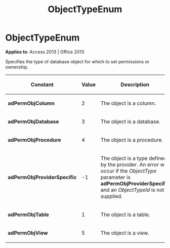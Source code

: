 ﻿---
title: ObjectTypeEnum
TOCTitle: ObjectTypeEnum
ms:assetid: b0ee2113-dea9-912d-3442-e54885397310
ms:mtpsurl: https://msdn.microsoft.com/library/JJ249842(v=office.15)
ms:contentKeyID: 48547132
ms.date: 09/18/2015
mtps_version: v=office.15
---

# ObjectTypeEnum


**Applies to**: Access 2013 | Office 2013

Specifies the type of database object for which to set permissions or ownership.

<table>
<colgroup>
<col style="width: 33%" />
<col style="width: 33%" />
<col style="width: 33%" />
</colgroup>
<thead>
<tr class="header">
<th><p>Constant</p></th>
<th><p>Value</p></th>
<th><p>Description</p></th>
</tr>
</thead>
<tbody>
<tr class="odd">
<td><p><strong>adPermObjColumn</strong></p></td>
<td><p>2</p></td>
<td><p>The object is a column.</p></td>
</tr>
<tr class="even">
<td><p><strong>adPermObjDatabase</strong></p></td>
<td><p>3</p></td>
<td><p>The object is a database.</p></td>
</tr>
<tr class="odd">
<td><p><strong>adPermObjProcedure</strong></p></td>
<td><p>4</p></td>
<td><p>The object is a procedure.</p></td>
</tr>
<tr class="even">
<td><p><strong>adPermObjProviderSpecific</strong></p></td>
<td><p>-1</p></td>
<td><p>The object is a type defined by the provider. An error will occur if the <em>ObjectType</em> parameter is <strong>adPermObjProviderSpecific</strong> and an <em>ObjectTypeId</em> is not supplied.</p></td>
</tr>
<tr class="odd">
<td><p><strong>adPermObjTable</strong></p></td>
<td><p>1</p></td>
<td><p>The object is a table.</p></td>
</tr>
<tr class="even">
<td><p><strong>adPermObjView</strong></p></td>
<td><p>5</p></td>
<td><p>The object is a view.</p></td>
</tr>
</tbody>
</table>

